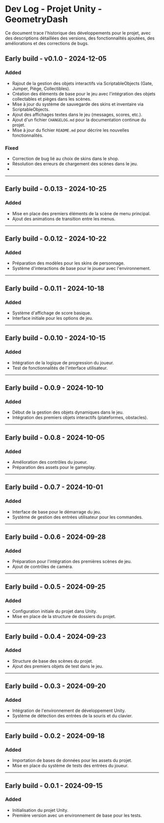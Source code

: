 # Dev Log - Projet Unity - GeometryDash

Ce document trace l'historique des développements pour le projet, avec des descriptions détaillées des versions, des fonctionnalités ajoutées, des améliorations et des corrections de bugs.

## Early build - v0.1.0 - 2024-12-05

### Added

- Rajout de la gestion des objets interactifs via ScriptableObjects (Gate, Jumper, Piège, Collectibles).
- Création des éléments de base pour le jeu avec l'intégration des objets collectables et pièges dans les scènes.
- Mise à jour du système de sauvegarde des skins et inventaire via ScriptableObjects.
- Ajout des affichages textes dans le jeu (messages, scores, etc.).
- Ajout d'un fichier `CHANGELOG.md` pour la documentation continue du projet.
- Mise à jour du fichier `README.md` pour décrire les nouvelles fonctionnalités.

### Fixed

- Correction de bug lié au choix de skins dans le shop.
- Résolution des erreurs de chargement des scènes dans le jeu.
-

---

## Early build - 0.0.13 - 2024-10-25

### Added

- Mise en place des premiers éléments de la scène de menu principal.
- Ajout des animations de transition entre les menus.

---

## Early build - 0.0.12 - 2024-10-22

### Added

- Préparation des modèles pour les skins de personnage.
- Système d'interactions de base pour le joueur avec l'environnement.

---

## Early build - 0.0.11 - 2024-10-18

### Added

- Système d'affichage de score basique.
- Interface initiale pour les options de jeu.

---

## Early build - 0.0.10 - 2024-10-15

### Added

- Intégration de la logique de progression du joueur.
- Test de fonctionnalités de l'interface utilisateur.

---

## Early build - 0.0.9 - 2024-10-10

### Added

- Début de la gestion des objets dynamiques dans le jeu.
- Intégration des premiers objets interactifs (plateformes, obstacles).

---

## Early build - 0.0.8 - 2024-10-05

### Added

- Amélioration des contrôles du joueur.
- Préparation des assets pour le gameplay.

---

## Early build - 0.0.7 - 2024-10-01

### Added

- Interface de base pour le démarrage du jeu.
- Système de gestion des entrées utilisateur pour les commandes.

---

## Early build - 0.0.6 - 2024-09-28

### Added

- Préparation pour l'intégration des premières scènes de jeu.
- Ajout de contrôles de caméra.

---

## Early build - 0.0.5 - 2024-09-25

### Added

- Configuration initiale du projet dans Unity.
- Mise en place de la structure de dossiers du projet.

---

## Early build - 0.0.4 - 2024-09-23

### Added

- Structure de base des scènes du projet.
- Ajout des premiers objets de test dans le jeu.

---

## Early build - 0.0.3 - 2024-09-20

### Added

- Intégration de l'environnement de développement Unity.
- Système de détection des entrées de la souris et du clavier.

---

## Early build - 0.0.2 - 2024-09-18

### Added

- Importation de bases de données pour les assets du projet.
- Mise en place du système de tests des entrées du joueur.

---

## Early build - 0.0.1 - 2024-09-15

### Added

- Initialisation du projet Unity.
- Première version avec un environnement de base pour les tests.
